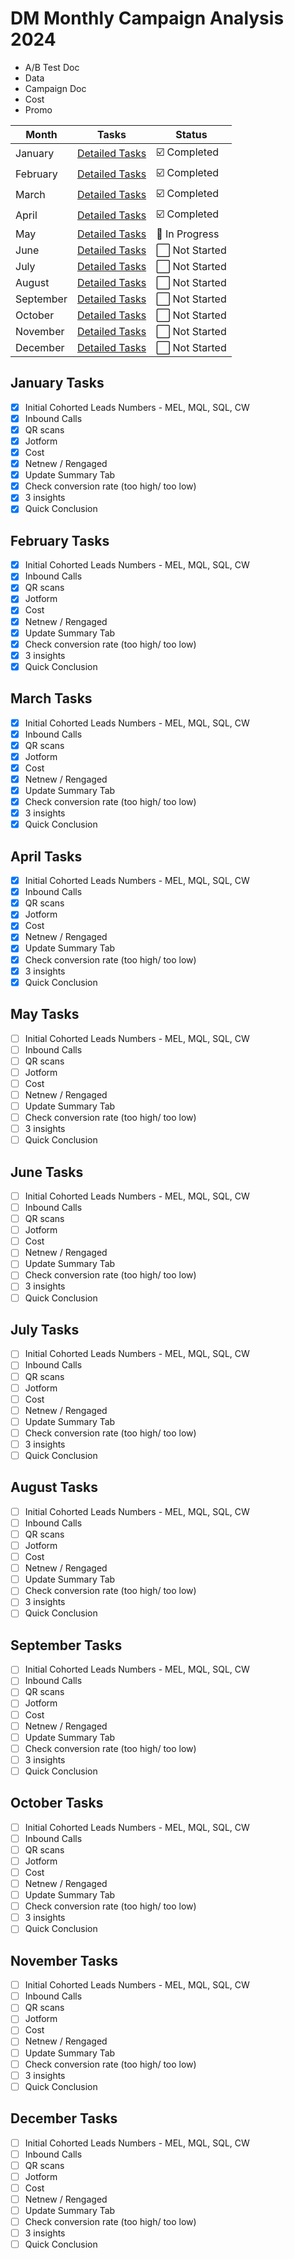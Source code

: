 # DM Monthly Campaign Analysis 2024
- A/B Test Doc
- Data
- Campaign Doc
- Cost
- Promo

| Month     | Tasks                                             | Status        |
|-----------|---------------------------------------------------|---------------|
| January   | [Detailed Tasks](#january-tasks)                  | ☑️ Completed   |
| February  | [Detailed Tasks](#february-tasks)                 | ☑️ Completed   |
| March     | [Detailed Tasks](#march-tasks)                    | ☑️ Completed   |
| April     | [Detailed Tasks](#april-tasks)                    | ☑️ Completed   |
| May       | [Detailed Tasks](#may-tasks)                      | 🔄 In Progress |
| June      | [Detailed Tasks](#june-tasks)                     | ⬜ Not Started |
| July      | [Detailed Tasks](#july-tasks)                     | ⬜ Not Started |
| August    | [Detailed Tasks](#august-tasks)                   | ⬜ Not Started |
| September | [Detailed Tasks](#september-tasks)                | ⬜ Not Started |
| October   | [Detailed Tasks](#october-tasks)                  | ⬜ Not Started |
| November  | [Detailed Tasks](#november-tasks)                 | ⬜ Not Started |
| December  | [Detailed Tasks](#december-tasks)                 | ⬜ Not Started |


## January Tasks
- [x] Initial Cohorted Leads Numbers - MEL, MQL, SQL, CW
- [x] Inbound Calls
- [x] QR scans
- [x] Jotform
- [x] Cost
- [x] Netnew / Rengaged
- [x] Update Summary Tab
- [x] Check conversion rate (too high/ too low)
- [x] 3 insights
- [x] Quick Conclusion

## February Tasks
- [x] Initial Cohorted Leads Numbers - MEL, MQL, SQL, CW
- [x] Inbound Calls
- [x] QR scans
- [x] Jotform
- [x] Cost
- [x] Netnew / Rengaged
- [x] Update Summary Tab
- [x] Check conversion rate (too high/ too low)
- [x] 3 insights
- [x] Quick Conclusion

## March Tasks
- [x] Initial Cohorted Leads Numbers - MEL, MQL, SQL, CW
- [x] Inbound Calls
- [x] QR scans
- [x] Jotform
- [x] Cost
- [x] Netnew / Rengaged
- [x] Update Summary Tab
- [x] Check conversion rate (too high/ too low)
- [x] 3 insights
- [x] Quick Conclusion

## April Tasks
- [x] Initial Cohorted Leads Numbers - MEL, MQL, SQL, CW
- [x] Inbound Calls
- [x] QR scans
- [x] Jotform
- [x] Cost
- [x] Netnew / Rengaged
- [x] Update Summary Tab
- [x] Check conversion rate (too high/ too low)
- [x] 3 insights
- [x] Quick Conclusion

## May Tasks
- [ ] Initial Cohorted Leads Numbers - MEL, MQL, SQL, CW
- [ ] Inbound Calls
- [ ] QR scans
- [ ] Jotform
- [ ] Cost
- [ ] Netnew / Rengaged
- [ ] Update Summary Tab
- [ ] Check conversion rate (too high/ too low)
- [ ] 3 insights
- [ ] Quick Conclusion

## June Tasks
- [ ] Initial Cohorted Leads Numbers - MEL, MQL, SQL, CW
- [ ] Inbound Calls
- [ ] QR scans
- [ ] Jotform
- [ ] Cost
- [ ] Netnew / Rengaged
- [ ] Update Summary Tab
- [ ] Check conversion rate (too high/ too low)
- [ ] 3 insights
- [ ] Quick Conclusion

## July Tasks
- [ ] Initial Cohorted Leads Numbers - MEL, MQL, SQL, CW
- [ ] Inbound Calls
- [ ] QR scans
- [ ] Jotform
- [ ] Cost
- [ ] Netnew / Rengaged
- [ ] Update Summary Tab
- [ ] Check conversion rate (too high/ too low)
- [ ] 3 insights
- [ ] Quick Conclusion

## August Tasks
- [ ] Initial Cohorted Leads Numbers - MEL, MQL, SQL, CW
- [ ] Inbound Calls
- [ ] QR scans
- [ ] Jotform
- [ ] Cost
- [ ] Netnew / Rengaged
- [ ] Update Summary Tab
- [ ] Check conversion rate (too high/ too low)
- [ ] 3 insights
- [ ] Quick Conclusion

## September Tasks
- [ ] Initial Cohorted Leads Numbers - MEL, MQL, SQL, CW
- [ ] Inbound Calls
- [ ] QR scans
- [ ] Jotform
- [ ] Cost
- [ ] Netnew / Rengaged
- [ ] Update Summary Tab
- [ ] Check conversion rate (too high/ too low)
- [ ] 3 insights
- [ ] Quick Conclusion

## October Tasks
- [ ] Initial Cohorted Leads Numbers - MEL, MQL, SQL, CW
- [ ] Inbound Calls
- [ ] QR scans
- [ ] Jotform
- [ ] Cost
- [ ] Netnew / Rengaged
- [ ] Update Summary Tab
- [ ] Check conversion rate (too high/ too low)
- [ ] 3 insights
- [ ] Quick Conclusion

## November Tasks
- [ ] Initial Cohorted Leads Numbers - MEL, MQL, SQL, CW
- [ ] Inbound Calls
- [ ] QR scans
- [ ] Jotform
- [ ] Cost
- [ ] Netnew / Rengaged
- [ ] Update Summary Tab
- [ ] Check conversion rate (too high/ too low)
- [ ] 3 insights
- [ ] Quick Conclusion

## December Tasks
- [ ] Initial Cohorted Leads Numbers - MEL, MQL, SQL, CW
- [ ] Inbound Calls
- [ ] QR scans
- [ ] Jotform
- [ ] Cost
- [ ] Netnew / Rengaged
- [ ] Update Summary Tab
- [ ] Check conversion rate (too high/ too low)
- [ ] 3 insights
- [ ] Quick Conclusion
